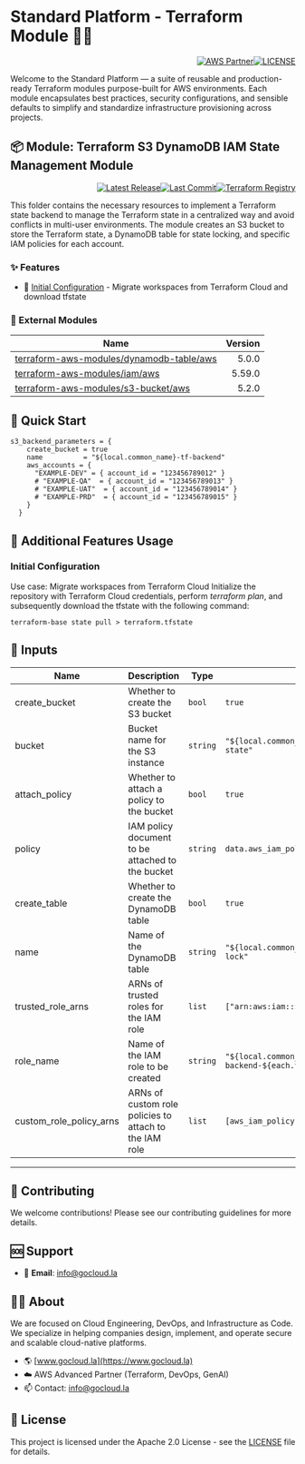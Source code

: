 # Standard Platform - Terraform Module 🚀🚀
<p align="right"><a href="https://partners.amazonaws.com/partners/0018a00001hHve4AAC/GoCloud"><img src="https://img.shields.io/badge/AWS%20Partner-Advanced-orange?style=for-the-badge&logo=amazonaws&logoColor=white" alt="AWS Partner"/></a><a href="LICENSE"><img src="https://img.shields.io/badge/License-Apache%202.0-green?style=for-the-badge&logo=apache&logoColor=white" alt="LICENSE"/></a></p>

Welcome to the Standard Platform — a suite of reusable and production-ready Terraform modules purpose-built for AWS environments.
Each module encapsulates best practices, security configurations, and sensible defaults to simplify and standardize infrastructure provisioning across projects.

## 📦 Module: Terraform S3 DynamoDB IAM State Management Module
<p align="right"><a href="https://github.com/gocloudLa/terraform-aws-wrapper-s3-backend/releases/latest"><img src="https://img.shields.io/github/v/release/gocloudLa/terraform-aws-wrapper-s3-backend.svg?style=for-the-badge" alt="Latest Release"/></a><a href=""><img src="https://img.shields.io/github/last-commit/gocloudLa/terraform-aws-wrapper-s3-backend.svg?style=for-the-badge" alt="Last Commit"/></a><a href="https://registry.terraform.io/modules/gocloudLa/wrapper-s3-backend/aws"><img src="https://img.shields.io/badge/Terraform-Registry-7B42BC?style=for-the-badge&logo=terraform&logoColor=white" alt="Terraform Registry"/></a></p>
This folder contains the necessary resources to implement a Terraform state backend to manage the Terraform state in a centralized way and avoid conflicts in multi-user environments. The module creates an S3 bucket to store the Terraform state, a DynamoDB table for state locking, and specific IAM policies for each account.

### ✨ Features

- 🔧 [Initial Configuration](#initial-configuration) - Migrate workspaces from Terraform Cloud and download tfstate



### 🔗 External Modules
| Name | Version |
|------|------:|
| <a href="https://github.com/terraform-aws-modules/terraform-aws-dynamodb-table" target="_blank">terraform-aws-modules/dynamodb-table/aws</a> | 5.0.0 |
| <a href="https://github.com/terraform-aws-modules/terraform-aws-iam" target="_blank">terraform-aws-modules/iam/aws</a> | 5.59.0 |
| <a href="https://github.com/terraform-aws-modules/terraform-aws-s3-bucket" target="_blank">terraform-aws-modules/s3-bucket/aws</a> | 5.2.0 |



## 🚀 Quick Start
```hcl
s3_backend_parameters = {
    create_bucket = true
    name          = "${local.common_name}-tf-backend"
    aws_accounts = {
      "EXAMPLE-DEV" = { account_id = "123456789012" }
      # "EXAMPLE-QA"  = { account_id = "123456789013" }
      # "EXAMPLE-UAT"  = { account_id = "123456789014" }
      # "EXAMPLE-PRD"  = { account_id = "123456789015" }
    }
  }
```


## 🔧 Additional Features Usage

### Initial Configuration
Use case: Migrate workspaces from Terraform Cloud
Initialize the repository with Terraform Cloud credentials, perform *terraform plan*, and subsequently download the tfstate with the following command:
```hcl
terraform-base state pull > terraform.tfstate
```





## 📑 Inputs
| Name                    | Description                                            | Type     | Default                                                      | Required |
| ----------------------- | ------------------------------------------------------ | -------- | ------------------------------------------------------------ | -------- |
| create_bucket           | Whether to create the S3 bucket                        | `bool`   | `true`                                                       | no       |
| bucket                  | Bucket name for the S3 instance                        | `string` | `"${local.common_name}-${local.project_name}-state"`         | no       |
| attach_policy           | Whether to attach a policy to the bucket               | `bool`   | `true`                                                       | no       |
| policy                  | IAM policy document to be attached to the bucket       | `string` | `data.aws_iam_policy_document.this.json`                     | no       |
| create_table            | Whether to create the DynamoDB table                   | `bool`   | `true`                                                       | no       |
| name                    | Name of the DynamoDB table                             | `string` | `"${local.common_name}-${local.project_name}-lock"`          | no       |
| trusted_role_arns       | ARNs of trusted roles for the IAM role                 | `list`   | `["arn:aws:iam::${each.value.account_id}:root"]`             | no       |
| role_name               | Name of the IAM role to be created                     | `string` | `"${local.common_name}-s3-backend-${each.value.account_id}"` | no       |
| custom_role_policy_arns | ARNs of custom role policies to attach to the IAM role | `list`   | `[aws_iam_policy.this[each.key].arn]`                        | no       |








---

## 🤝 Contributing
We welcome contributions! Please see our contributing guidelines for more details.

## 🆘 Support
- 📧 **Email**: info@gocloud.la

## 🧑‍💻 About
We are focused on Cloud Engineering, DevOps, and Infrastructure as Code.
We specialize in helping companies design, implement, and operate secure and scalable cloud-native platforms.
- 🌎 [www.gocloud.la](https://www.gocloud.la)
- ☁️ AWS Advanced Partner (Terraform, DevOps, GenAI)
- 📫 Contact: info@gocloud.la

## 📄 License
This project is licensed under the Apache 2.0 License - see the [LICENSE](LICENSE) file for details. 